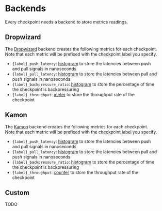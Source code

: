 # Backends
Every checkpoint needs a backend to store metrics readings.

## Dropwizard
The [Dropwizard](http://metrics.dropwizard.io) backend creates the following metrics for each checkpoint. Note that each metric will be prefixed
with the checkpoint label you specify.

* `{label}_push_latency`: [histogram](dw-docs:/#histograms) to store the latencies between push and pull signals in nanoseconds
* `{label}_pull_latency`: [histogram](dw-docs:/#histograms) to store the latencies between pull and push signals in nanoseconds
* `{label}_backpressure_ratio`: [histogram](dw-docs:/#histograms) to store the percentage of time the checkpoint is backpressuring
* `{label}_throughput`: [meter](dw-docs://#meters) to store the throughput rate of the checkpoint

## Kamon
The [Kamon](https://kamon.io) backend creates the following metrics for each checkpoint. Note that each metric will be prefixed
with the checkpoint label you specify.

* `{label}_push_latency`: [histogram](kamon-docs:/core/basics/metrics/) to store the latencies between push and pull signals in nanoseconds
* `{label}_pull_latency`: [histogram](kamon-docs:/core/basics/metrics/) to store the latencies between pull and push signals in nanoseconds
* `{label}_backpressure_ratio`: [histogram](kamon-docs:/core/basics/metrics/) to store the percentage of time the checkpoint is backpressuring
* `{label}_throughput`: [counter](kamon-docs:/core/basics/metrics/) to store the throughput rate of the checkpoint

## Custom

TODO